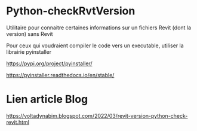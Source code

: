 # Python-checkRvtVersion
Utilitaire pour connaitre certaines informations sur un fichiers Revit (dont la version) sans Revit

Pour ceux qui voudraient compiler le code vers un executable, utiliser la librairie pyinstaller

https://pypi.org/project/pyinstaller/

https://pyinstaller.readthedocs.io/en/stable/

# Lien article Blog
https://voltadynabim.blogspot.com/2022/03/revit-version-python-check-revit.html
